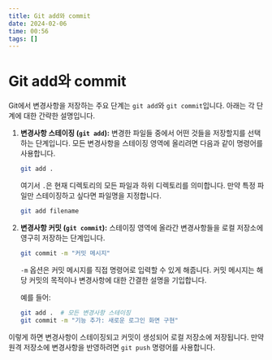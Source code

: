 ```yaml
---
title: Git add와 commit
date: 2024-02-06
time: 00:56
tags: []
---
```


# Git add와 commit

Git에서 변경사항을 저장하는 주요 단계는 `git add`와 `git commit`입니다. 아래는 각 단계에 대한 간략한 설명입니다.

1. **변경사항 스테이징 (`git add`):**
   변경한 파일들 중에서 어떤 것들을 저장할지를 선택하는 단계입니다. 모든 변경사항을 스테이징 영역에 올리려면 다음과 같이 명령어를 사용합니다.

   ```bash
   git add .
   ```

   여기서 `.`은 현재 디렉토리의 모든 파일과 하위 디렉토리를 의미합니다. 만약 특정 파일만 스테이징하고 싶다면 파일명을 지정합니다.

   ```bash
   git add filename
   ```

2. **변경사항 커밋 (`git commit`):**
   스테이징 영역에 올라간 변경사항들을 로컬 저장소에 영구히 저장하는 단계입니다.

   ```bash
   git commit -m "커밋 메시지"
   ```

   `-m` 옵션은 커밋 메시지를 직접 명령어로 입력할 수 있게 해줍니다. 커밋 메시지는 해당 커밋의 목적이나 변경사항에 대한 간결한 설명을 기입합니다.

   예를 들어:

   ```bash
   git add .  # 모든 변경사항 스테이징
   git commit -m "기능 추가: 새로운 로그인 화면 구현"
   ```

이렇게 하면 변경사항이 스테이징되고 커밋이 생성되어 로컬 저장소에 저장됩니다. 만약 원격 저장소에 변경사항을 반영하려면 `git push` 명령어를 사용합니다.
